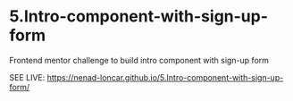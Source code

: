 # 5.Intro-component-with-sign-up-form
Frontend mentor challenge to build intro component with sign-up form

SEE LIVE: https://nenad-loncar.github.io/5.Intro-component-with-sign-up-form/
